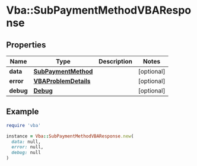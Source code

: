 # Vba::SubPaymentMethodVBAResponse

## Properties

| Name | Type | Description | Notes |
| ---- | ---- | ----------- | ----- |
| **data** | [**SubPaymentMethod**](SubPaymentMethod.md) |  | [optional] |
| **error** | [**VBAProblemDetails**](VBAProblemDetails.md) |  | [optional] |
| **debug** | [**Debug**](Debug.md) |  | [optional] |

## Example

```ruby
require 'vba'

instance = Vba::SubPaymentMethodVBAResponse.new(
  data: null,
  error: null,
  debug: null
)
```

